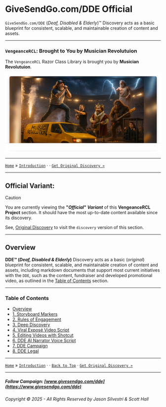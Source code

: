 ﻿# GiveSendGo.com/DDE Official

`GiveSendGo.com/DDE` (_Deaf, Disabled & Elderly_)™ Discovery acts as a basic blueprint for consistent, scalable, and maintainable creation of content and assets.

---

### `VengeanceRCL`: Brought to You by Musician Revolutuion

The `VengeanceRCL` Razor Class Library is brought you by **Musician Revolutuion**.

![Musician Revolutuion](https://github.com/JasonSilvestri/VengeanceRCL/blob/master/VengeanceRCL/wwwroot/images/musician-revolution-splash.png)

---

[`Home`](../../README.md) » [`Introduction`](./ReadMe.md) · · [`Get Original Discovery »`](../../Discovery/README.md) 

---

## **Official Variant:**

> [!CAUTION]
> You are currently viewing the **"_Official_" _Variant_** of this **VengeanceRCL Project** section.  It should have the most up-to-date content available since its discovery.
>
> See, [Original Discovery](../../Discovery/README.md) to visit the `discovery` version of this section.

---

## **Overview**


**DDE™ (_Deaf, Disabled & Elderly_)** Discovery acts as a basic (_original_) blueprint for consistent, scalable, and maintainable creation of content and assets, including markdown documents that support most current initiatives with the `DDE`, such as the content, fundraiser and developed promotional video, as outlined in the [Table of Contents](#table-of-contents) section.

---

### Table of Contents

- [Overview](#overview)
- [1. Storyboard Markers](../../Official/StoryboardMarkers.md)
- [2. Rules of Engagement](../../Official/RulesofEngagement.md)
- [3. Deep Discovery](../../Official/DeepDiscovery.md)
- [4. Viral Exposé Video Script](../../Official/ViralExposeVideoScript.md)
- [5. Editing Videos with Shotcut](../../Official/EditingVideoswithShotcut.md)
- [6. DDE AI Narrator Voice Script](../../Official/DdeGiveSendGoAiNarratorVoiceScript.md)
- [7. DDE Campaign](../../Official/DdeGiveSendGoCampaignSync.md)
- [8. DDE Legal](../../Official/DdeGiveSendGoLegal.md)

---

[`Home`](../../README.md) » [`Introduction`](./ReadMe.md) · · [`Back to Top`](#table-of-contents) · [`Get Original Discovery »`](../../Discovery/README.md) 

---

##### Follow Campaign: [www.givesendgo.com/dde](https://www.givesendgo.com/dde)

###### Copyright © 2025 - All Rights Reserved by Jason Silvestri & Scott Hall